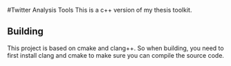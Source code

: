 #Twitter Analysis Tools
This is a c++ version of my thesis toolkit.

## Building
This project is based on cmake and clang++. So when building, you need to first install clang and cmake to make sure you can compile the source code.